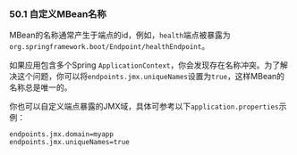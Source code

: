 ### 50.1 自定义MBean名称
MBean的名称通常产生于端点的id，例如，`health`端点被暴露为`org.springframework.boot/Endpoint/healthEndpoint`。

如果应用包含多个Spring `ApplicationContext`，你会发现存在名称冲突。为了解决这个问题，你可以将`endpoints.jmx.uniqueNames`设置为`true`，这样MBean的名称总是唯一的。

你也可以自定义端点暴露的JMX域，具体可参考以下`application.properties`示例：
```properties
endpoints.jmx.domain=myapp
endpoints.jmx.uniqueNames=true
